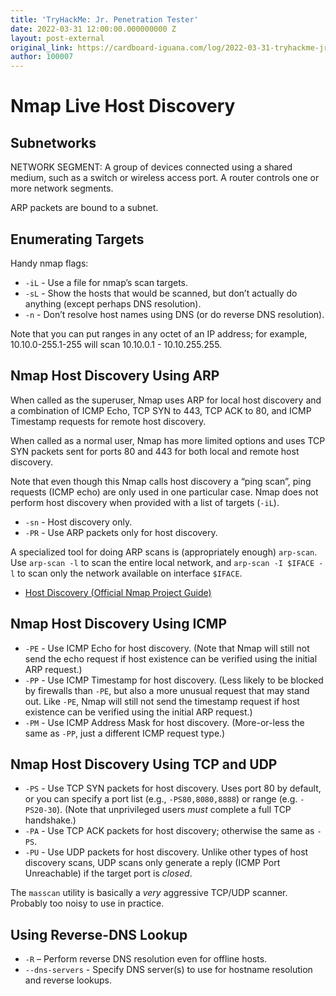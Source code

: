 ```yaml
---
title: 'TryHackMe: Jr. Penetration Tester'
date: 2022-03-31 12:00:00.000000000 Z
layout: post-external
original_link: https://cardboard-iguana.com/log/2022-03-31-tryhackme-jr-penetration-tester.html
author: 100007
---
```


# Nmap Live Host Discovery

## Subnetworks

NETWORK SEGMENT: A group of devices connected using a shared medium, such as a switch or wireless access port. A router controls one or more network segments.

ARP packets are bound to a subnet.

## Enumerating Targets

Handy nmap flags:

- `-iL` - Use a file for nmap’s scan targets.
- `-sL` - Show the hosts that would be scanned, but don’t actually do anything (except perhaps DNS resolution).
- `-n` - Don’t resolve host names using DNS (or do reverse DNS resolution).

Note that you can put ranges in any octet of an IP address; for example, 10.10.0-255.1-255 will scan 10.10.0.1 - 10.10.255.255.

## Nmap Host Discovery Using ARP

When called as the superuser, Nmap uses ARP for local host discovery and a combination of ICMP Echo, TCP SYN to 443, TCP ACK to 80, and ICMP Timestamp requests for remote host discovery.

When called as a normal user, Nmap has more limited options and uses TCP SYN packets sent for ports 80 and 443 for both local and remote host discovery.

Note that even though this Nmap calls host discovery a “ping scan”, ping requests (ICMP echo) are only used in one particular case. Nmap does not perform host discovery when provided with a list of targets (`-iL`).

- `-sn` - Host discovery only.
- `-PR` - Use ARP packets only for host discovery.

A specialized tool for doing ARP scans is (appropriately enough) `arp-scan`. Use `arp-scan -l` to scan the entire local network, and `arp-scan -I $IFACE -l` to scan only the network available on interface `$IFACE`.

- [Host Discovery (Official Nmap Project Guide)](https://nmap.org/book/man-host-discovery.html)

## Nmap Host Discovery Using ICMP

- `-PE` - Use ICMP Echo for host discovery. (Note that Nmap will still not send the echo request if host existence can be verified using the initial ARP request.)
- `-PP` - Use ICMP Timestamp for host discovery. (Less likely to be blocked by firewalls than `-PE`, but also a more unusual request that may stand out. Like `-PE`, Nmap will still not send the timestamp request if host existence can be verified using the initial ARP request.)
- `-PM` - Use ICMP Address Mask for host discovery. (More-or-less the same as `-PP`, just a different ICMP request type.)

## Nmap Host Discovery Using TCP and UDP

- `-PS` - Use TCP SYN packets for host discovery. Uses port 80 by default, or you can specify a port list (e.g., `-PS80,8080,8888`) or range (e.g. `-PS20-30`). (Note that unprivileged users _must_ complete a full TCP handshake.)
- `-PA` - Use TCP ACK packets for host discovery; otherwise the same as `-PS`.
- `-PU` - Use UDP packets for host discovery. Unlike other types of host discovery scans, UDP scans only generate a reply (ICMP Port Unreachable) if the target port is _closed_.

The `masscan` utility is basically a _very_ aggressive TCP/UDP scanner. Probably too noisy to use in practice.

## Using Reverse-DNS Lookup

- `-R` – Perform reverse DNS resolution even for offline hosts.
- `--dns-servers` - Specify DNS server(s) to use for hostname resolution and reverse lookups.
